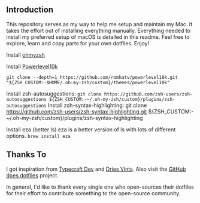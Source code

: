 ## Introduction

This repository serves as my way to help me setup and maintain my Mac. It takes the effort out of installing everything manually. Everything needed to install my preferred setup of macOS is detailed in this readme. Feel free to explore, learn and copy parts for your own dotfiles. Enjoy!

Install [ohmyzsh](https://github.com/ohmyzsh/ohmyzsh)

Install [Powerlevel10k](https://github.com/romkatv/powerlevel10k?tab=readme-ov-file#oh-my-zsh)
```
git clone --depth=1 https://github.com/romkatv/powerlevel10k.git "${ZSH_CUSTOM:-$HOME/.oh-my-zsh/custom}/themes/powerlevel10k"
```


Install zsh-autosuggestions:
`git clone https://github.com/zsh-users/zsh-autosuggestions ${ZSH_CUSTOM:-~/.oh-my-zsh/custom}/plugins/zsh-autosuggestions`
Install zsh-syntax-highlighting:
git clone https://github.com/zsh-users/zsh-syntax-highlighting.git ${ZSH_CUSTOM:-~/.oh-my-zsh/custom}/plugins/zsh-syntax-highlighting

Install eza (better ls) eza is a better version of ls with lots of different options.
`brew install eza`


## Thanks To

I got inspiration from [Typecraft Dev](https://github.com/typecraft-dev/dotfiles) and [Dries Vints](https://github.com/driesvints/dotfiles). Also visit the [GitHub does dotfiles](https://dotfiles.github.io/) project.


In general, I'd like to thank every single one who open-sources their dotfiles for their effort to contribute something to the open-source community.
